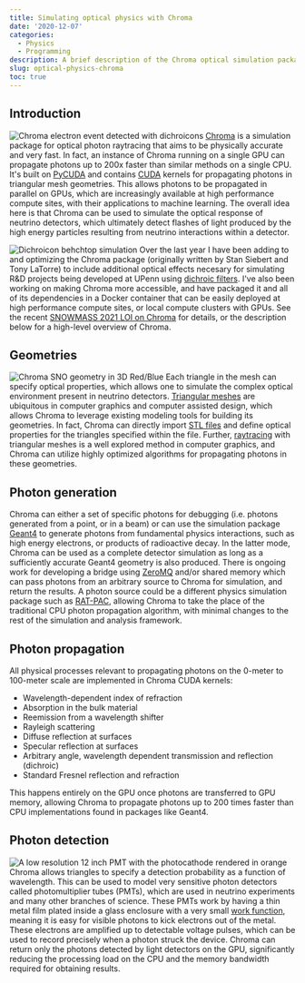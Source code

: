 ```yaml
---
title: Simulating optical physics with Chroma
date: '2020-12-07'
categories:
  - Physics
  - Programming
description: A brief description of the Chroma optical simulation package and its application to modeling neutrino detectors
slug: optical-physics-chroma
toc: true
---
```


## Introduction

![Chroma electron event detected with dichroicons](/images/100MeV_e-_inv.png#left)
[Chroma](https://github.com/BenLand100/chroma) is a simulation package for optical photon raytracing that aims to be physically accurate and very fast.
In fact, an instance of Chroma running on a single GPU can propagate photons up to 200x faster than similar methods on a single CPU.
It's built on [PyCUDA](https://documen.tician.de/pycuda/) and contains [CUDA](https://en.wikipedia.org/wiki/CUDA) kernels for propagating photons in triangular mesh geometries.
This allows photons to be propagated in parallel on GPUs, which are increasingly available at high performance compute sites, with their applications to machine learning.
The overall idea here is that Chroma can be used to simulate the optical response of neutrino detectors, which ultimately detect flashes of light produced by the high energy particles resulting from neutrino interactions within a detector.

![Dichroicon behchtop simulation](/images/dichroicon2.png#right)
Over the last year I have been adding to and optimizing the Chroma package (originally written by Stan Siebert and Tony LaTorre) to include additional optical effects necesary for simulating R&D projects being developed at UPenn using [dichroic filters](https://en.wikipedia.org/wiki/Dichroic_filter). 
I've also been working on making Chroma more accessible, and have packaged it and all of its dependencies in a Docker container that can be easily deployed at high performance compute sites, or local compute clusters with GPUs.
See the recent [SNOWMASS 2021 LOI on Chroma](https://www.snowmass21.org/docs/files/summaries/CompF/SNOWMASS21-CompF2_CompF0-NF10_NF0_Chroma-045.pdf) for details, or the description below for a high-level overview of Chroma.

## Geometries

![Chroma SNO geometry in 3D Red/Blue](/images/chroma_sno.png#left)
Each triangle in the mesh can specify optical properties, which allows one to simulate the complex optical environment present in neutrino detectors.
[Triangular meshes](https://en.wikipedia.org/wiki/Triangle_mesh) are ubiquitous in computer graphics and computer assisted design, which allows Chroma to leverage existing modeling tools for building its geometries.
In fact, Chroma can directly import [STL files](https://en.wikipedia.org/wiki/STL_(file_format)) and define optical properties for the triangles specified within the file. 
Further, [raytracing](https://en.wikipedia.org/wiki/Ray_tracing_(graphics)) with triangular meshes is a well explored method in computer graphics, and Chroma can utilize highly optimized algorithms for propagating photons in these geometries.

## Photon generation

Chroma can either a set of specific photons for debugging (i.e. photons generated from a point, or in a beam) or can use the simulation package [Geant4](https://geant4.web.cern.ch/) to generate photons from fundamental physics interactions, such as high energy electrons, or products of radioactive decay.
In the latter mode, Chroma can be used as a complete detector simulation as long as a sufficiently accurate Geant4 geometry is also produced.
There is ongoing work for developing a bridge using [ZeroMQ](https://zeromq.org/) and/or shared memory which can pass photons from an arbitrary source to Chroma for simulation, and return the results. 
A photon source could be a different physics simulation package such as [RAT-PAC](https://github.com/rat-pac/rat-pac), allowing Chroma to take the place of the traditional CPU photon propagation algorithm, with minimal changes to the rest of the simulation and analysis framework.

## Photon propagation

All physical processes relevant to propagating photons on the 0-meter to 100-meter scale are implemented in Chroma CUDA kernels:
* Wavelength-dependent index of refraction
* Absorption in the bulk material
* Reemission from a wavelength shifter
* Rayleigh scattering
* Diffuse reflection at surfaces
* Specular reflection at surfaces
* Arbitrary angle, wavelength dependent transmission and reflection (dichroic)
* Standard Fresnel reflection and refraction

This happens entirely on the GPU once photons are transferred to GPU memory, allowing Chroma to propagate photons up to 200 times faster than CPU implementations found in packages like Geant4.

## Photon detection

![A low resolution 12 inch PMT with the photocathode rendered in orange](/images/12inHQE.png#right)
Chroma allows triangles to specify a detection probability as a function of wavelength.
This can be used to model very sensitive photon detectors called photomultiplier tubes (PMTs), which are used in neutrino experiments and many other branches of science. 
These PMTs work by having a thin metal film plated inside a glass enclosure with a very small [work function](https://en.wikipedia.org/wiki/Work_function), meaning it is easy for visible photons to kick electrons out of the metal.
These electrons are amplified up to detectable voltage pulses, which can be used to record precisely when a photon struck the device.
Chroma can return only the photons detected by light detectors on the GPU, significantly reducing the processing load on the CPU and the memory bandwidth required for obtaining results. 

